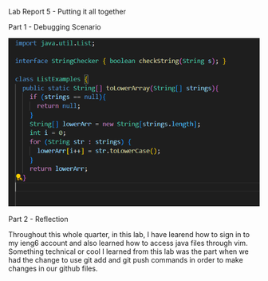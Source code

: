 Lab Report 5 - Putting it all together

Part 1 - Debugging Scenario

![Image](lab5.1.png)


Part 2 - Reflection

Throughout this whole quarter, in this lab, I have learend how to sign in to my ieng6 account and also learned how to access java files through vim. Something technical or cool I learned from this lab was the part when we had the change to use git add and git push commands in order to make changes in our github files.
